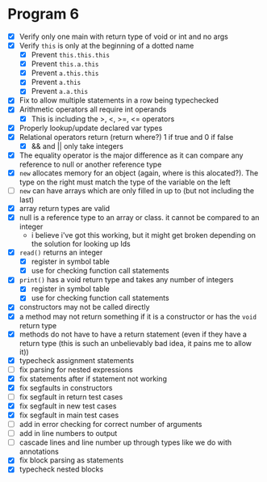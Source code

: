 # Program 6

- [x] Verify only one main with return type of void or int and no args
- [x] Verify `this` is only at the beginning of a dotted name
  - [x] Prevent `this.this.this`
  - [x] Prevent `this.a.this`
  - [x] Prevent `a.this.this`
  - [x] Prevent `a.this`
  - [x] Prevent `a.a.this`
- [x] Fix to allow multiple statements in a row being typechecked
- [x] Arithmetic operators all require int operands
  - [x] This is including the >, <, >=, <= operators
- [x] Properly lookup/update declared var types
- [x] Relational operators return (return where?) 1 if true and 0 if false
  - [x] && and || only take integers
- [x] The equality operator is the major difference as it can compare any reference to null or another reference type
- [x] `new` allocates memory for an object (again, where is this alocated?). The type on the right must match the type of the variable on the left
- [ ] `new` can have arrays which are only filled in up to (but not including the last)
- [x] array return types are valid
- [x] null is a reference type to an array or class. it cannot be compared to an integer
  - i believe i've got this working, but it might get broken depending on the solution for looking up Ids
- [x] `read()` returns an integer
  - [x] register in symbol table
  - [x] use for checking function call statements
- [x] `print()` has a void return type and takes any number of integers
  - [x] register in symbol table
  - [x] use for checking function call statements
- [x] constructors may not be called directly
- [x] a method may not return something if it is a constructor or has the `void` return type
- [x] methods do not have to have a return statement (even if they have a return type (this is such an unbelievably bad idea, it pains me to allow it))
- [x] typecheck assignment statements
- [ ] fix parsing for nested expressions
- [x] fix statements after if statement not working
- [x] fix segfaults in constructors
- [ ] fix segfault in return test cases
- [x] fix segfault in new test cases
- [x] fix segfault in main test cases
- [ ] add in error checking for correct number of arguments
- [ ] add in line numbers to output
- [ ] cascade lines and line number up through types like we do with annotations
- [x] fix block parsing as statements
- [x] typecheck nested blocks
